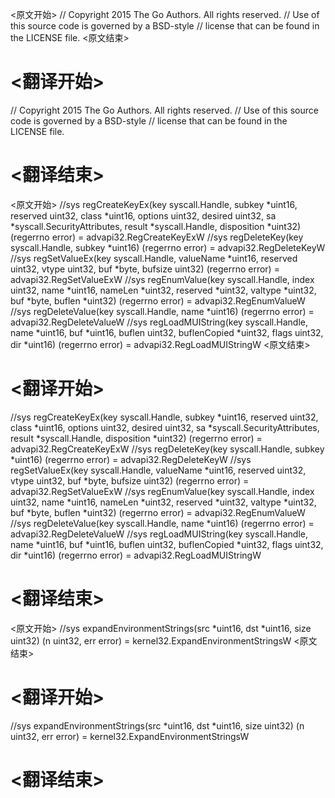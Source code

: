 
<原文开始>
// Copyright 2015 The Go Authors. All rights reserved.
// Use of this source code is governed by a BSD-style
// license that can be found in the LICENSE file.
<原文结束>

# <翻译开始>
// Copyright 2015 The Go Authors. All rights reserved.
// Use of this source code is governed by a BSD-style
// license that can be found in the LICENSE file.
# <翻译结束>


<原文开始>
//sys	regCreateKeyEx(key syscall.Handle, subkey *uint16, reserved uint32, class *uint16, options uint32, desired uint32, sa *syscall.SecurityAttributes, result *syscall.Handle, disposition *uint32) (regerrno error) = advapi32.RegCreateKeyExW
//sys	regDeleteKey(key syscall.Handle, subkey *uint16) (regerrno error) = advapi32.RegDeleteKeyW
//sys	regSetValueEx(key syscall.Handle, valueName *uint16, reserved uint32, vtype uint32, buf *byte, bufsize uint32) (regerrno error) = advapi32.RegSetValueExW
//sys	regEnumValue(key syscall.Handle, index uint32, name *uint16, nameLen *uint32, reserved *uint32, valtype *uint32, buf *byte, buflen *uint32) (regerrno error) = advapi32.RegEnumValueW
//sys	regDeleteValue(key syscall.Handle, name *uint16) (regerrno error) = advapi32.RegDeleteValueW
//sys   regLoadMUIString(key syscall.Handle, name *uint16, buf *uint16, buflen uint32, buflenCopied *uint32, flags uint32, dir *uint16) (regerrno error) = advapi32.RegLoadMUIStringW
<原文结束>

# <翻译开始>
//sys	regCreateKeyEx(key syscall.Handle, subkey *uint16, reserved uint32, class *uint16, options uint32, desired uint32, sa *syscall.SecurityAttributes, result *syscall.Handle, disposition *uint32) (regerrno error) = advapi32.RegCreateKeyExW
//sys	regDeleteKey(key syscall.Handle, subkey *uint16) (regerrno error) = advapi32.RegDeleteKeyW
//sys	regSetValueEx(key syscall.Handle, valueName *uint16, reserved uint32, vtype uint32, buf *byte, bufsize uint32) (regerrno error) = advapi32.RegSetValueExW
//sys	regEnumValue(key syscall.Handle, index uint32, name *uint16, nameLen *uint32, reserved *uint32, valtype *uint32, buf *byte, buflen *uint32) (regerrno error) = advapi32.RegEnumValueW
//sys	regDeleteValue(key syscall.Handle, name *uint16) (regerrno error) = advapi32.RegDeleteValueW
//sys   regLoadMUIString(key syscall.Handle, name *uint16, buf *uint16, buflen uint32, buflenCopied *uint32, flags uint32, dir *uint16) (regerrno error) = advapi32.RegLoadMUIStringW
# <翻译结束>


<原文开始>
//sys	expandEnvironmentStrings(src *uint16, dst *uint16, size uint32) (n uint32, err error) = kernel32.ExpandEnvironmentStringsW
<原文结束>

# <翻译开始>
//sys	expandEnvironmentStrings(src *uint16, dst *uint16, size uint32) (n uint32, err error) = kernel32.ExpandEnvironmentStringsW
# <翻译结束>

